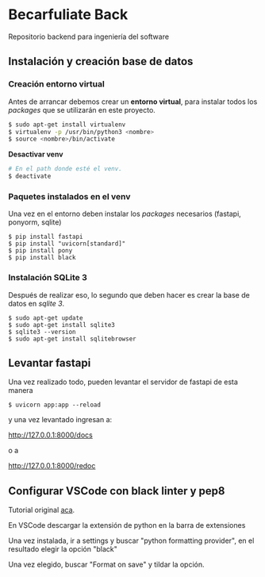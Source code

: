 # Becarfuliate Back
Repositorio backend para ingeniería del software

## Instalación y creación base de datos

### Creación entorno virtual

Antes de arrancar debemos crear un **entorno virtual**, para instalar todos los *packages* que se utilizarán en este proyecto. 

```sh
$ sudo apt-get install virtualenv
$ virtualenv -p /usr/bin/python3 <nombre>
$ source <nombre>/bin/activate
```

**Desactivar venv**
```sh
# En el path donde esté el venv.
$ deactivate
```

### Paquetes instalados en el venv

Una vez en el entorno deben instalar los *packages* necesarios (fastapi, ponyorm, sqlite)

```
$ pip install fastapi
$ pip install "uvicorn[standard]"
$ pip install pony 
$ pip install black
```

### Instalación SQLite 3

Después de realizar eso, lo segundo que deben hacer es crear la base de datos en *sqlite 3*.

```
$ sudo apt-get update
$ sudo apt-get install sqlite3
$ sqlite3 --version
$ sudo apt-get install sqlitebrowser
```

## Levantar fastapi

Una vez realizado todo, pueden levantar el servidor de fastapi de esta manera

```
$ uvicorn app:app --reload
```
y una vez levantado ingresan a: 

http://127.0.0.1:8000/docs 

o a 

http://127.0.0.1:8000/redoc


## Configurar VSCode con black linter y pep8

Tutorial original [aca](https://dev.to/adamlombard/how-to-use-the-black-python-code-formatter-in-vscode-3lo0).

En VSCode descargar la extensión de python en la barra de extensiones

Una vez instalada, ir a settings y buscar "python formatting provider", en el resultado elegir la opción "black"

Una vez elegido, buscar "Format on save" y tildar la opción.
